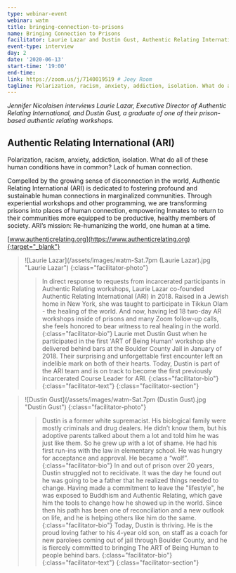 ```yaml
---
type: webinar-event
webinar: watm
title: bringing-connection-to-prisons
name: Bringing Connection to Prisons
facilitator: Laurie Lazar and Dustin Gust, Authentic Relating International
event-type: interview
day: 2
date: '2020-06-13'
start-time: '19:00'
end-time:
link: https://zoom.us/j/7140019519 # Joey Room
tagline: Polarization, racism, anxiety, addiction, isolation. What do all of these human conditions have in common? Lack of human connection.
---
```


_Jennifer Nicolaisen interviews Laurie Lazar, Executive Director of Authentic Relating International, and Dustin Gust, a graduate of one of their prison-based authentic relating workshops._

## Authentic Relating International (ARI)

Polarization, racism, anxiety, addiction, isolation. What do all of these human conditions have in common? Lack of human connection.

Compelled by the growing sense of disconnection in the world, Authentic Relating International (ARI) is dedicated to fostering profound and sustainable human connections in marginalized communities. Through experiential workshops and other programming, we are transforming prisons into places of human connection, empowering Inmates to return to their communities more equipped to be productive, healthy members of society. ARI’s mission: Re-humanizing the world, one human at a time.

[www.authenticrelating.org](https://www.authenticrelating.org){:target="_blank"}

> ![Laurie Lazar](/assets/images/watm-Sat.7pm (Laurie Lazar).jpg "Laurie Lazar")
> {:class="facilitator-photo"}
>
> > In direct response to requests from incarcerated participants in Authentic Relating workshops, Laurie Lazar co-founded Authentic Relating International (ARI) in 2018. Raised in a Jewish home in New York, she was taught to participate in Tikkun Olam - the healing of the world. And now, having led 18 two-day AR workshops inside of prisons and many Zoom follow-up calls, she feels honored to bear witness to real healing in the world.
> > {:class="facilitator-bio"}
> > Laurie met Dustin Gust when he participated in the first 'ART of Being Human' workshop she delivered behind bars at the Boulder County Jail in January of 2018. Their surprising and unforgettable first encounter left an indelible mark on both of their hearts. Today, Dustin is part of the ARI team and is on track to become the first previously incarcerated Course Leader for ARI.
> > {:class="facilitator-bio"}
> {:class="facilitator-text"}
{:class="facilitator-section"}

> ![Dustin Gust](/assets/images/watm-Sat.7pm (Dustin Gust).jpg "Dustin Gust")
> {:class="facilitator-photo"}
>
> > Dustin is a former white supremacist. His biological family were mostly criminals and drug dealers. He didn’t know them, but his adoptive parents talked about them a lot and told him he was just like them. So he grew up with a lot of shame. He had his first run-ins with the law in elementary school. He was hungry for acceptance and approval. He became a “wolf”.
> > {:class="facilitator-bio"}
> > In and out of prison over 20 years, Dustin struggled not to recidivate. It was the day he found out he was going to be a father that he realized things needed to change. Having made a commitment to leave the "lifestyle", he was exposed to Buddhism and Authentic Relating, which gave him the tools to change how he showed up in the world. Since then his path has been one of reconciliation and a new outlook on life, and he is helping others like him do the same.
> > {:class="facilitator-bio"}
> > Today, Dustin is thriving. He is the proud loving father to his 4-year old son, on staff as a coach for new parolees coming out of jail through Boulder County, and he is fiercely committed to bringing The ART of Being Human to people behind bars.
> > {:class="facilitator-bio"}
> {:class="facilitator-text"}
{:class="facilitator-section"}
